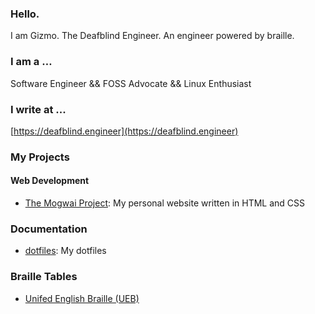 ### Hello.

I am Gizmo. The Deafblind Engineer. An engineer powered by braille.

### I am a …

Software Engineer && FOSS Advocate && Linux Enthusiast

### I write at ...
[https://deafblind.engineer](https://deafblind.engineer)

### My Projects

#### Web Development
* [The Mogwai Project]( https://github.com/DeafblindEngineer/mogwai-project): My personal website written in HTML and CSS

### Documentation
* [dotfiles](https://github.com/DeafblindEngineer/dotfiles): My dotfiles

### Braille Tables
* [Unifed English Braille (UEB)](https://github.com/DeafblindEngineer/unified-english-braille-table)

